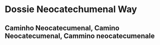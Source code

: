 # Dossie Neocatechumenal Way

## Caminho Neocatecumenal, Camino Neocatecumenal, Cammino neocatecumenale 
